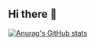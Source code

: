 ## Hi there 👋

[![Anurag's GitHub stats](https://github-readme-stats.vercel.app/api?username=SteveAndMore)](https://github.com/anuraghazra/github-readme-stats)

<!--
**SteveAndMore/SteveAndMore** is a ✨ _special_ ✨ repository because its `README.md` (this file) appears on your GitHub profile.

Here are some ideas to get you started:

- 🔭 I’m currently working on ...
- 🌱 I’m currently learning ...
- 👯 I’m looking to collaborate on ...
- 🤔 I’m looking for help with ...
- 💬 Ask me about ...
- 📫 How to reach me: ...
- 😄 Pronouns: ...
- ⚡ Fun fact: ...
-->
